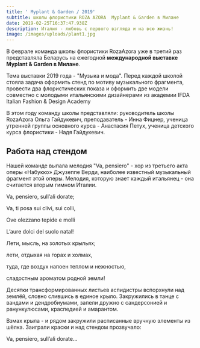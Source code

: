 ```yaml
---
title: ' Myplant & Garden / 2019'
subtitle: школы флористики ROZA AZORA  Myplant & Garden в Милане
date: 2019-02-25T16:37:47.938Z
description: Италия - любовь с первого взгляда и на всю жизнь!
image: /images/uploads/plant1.jpg
---
```

В феврале команда школы флористики RozaAzora уже в третий раз представляла Беларусь на ежегодной **международной выставке Myplant & Garden в Милане**.

Тема выставки 2019 года - "Музыка и мода". Перед каждой школой стояла задача оформить стенд по мотиву музыкального фрагмента, провести два флористических показа и оформить две модели совместно с молодыми итальянскими дизайнерами из академии IFDA Italian Fashion & Design Academy

В этом году команду школы представляли: руководитель школы RozaAzora Ольга Гайдукевич, преподаватель - Инна Фицнер, ученица утренней группы основного курса - Анастасия Петух, ученица детского курса флористики - Надя Гайдукевич.

## Работа над стендом

Нашей команде выпала мелодия "Va, pensiero" - хор из третьего акта оперы «Набукко» Джузеппе Верди, наиболее известный музыкальный фрагмент этой оперы. Мелодия, которую знает каждый итальянец - она считается вторым гимном Италии. 

Va, pensiero, sull’ali dorate;

Va, ti posa sui clivi, sui colli,

Ove olezzano tepide e molli

L’aure dolci del suolo natal!



Лети, мысль, на золотых крыльях;

лети, отдыхая на горах и холмах,

туда, где воздух напоен теплом и нежностью,

сладостным ароматом родной земли!

Десятки трансформированных листьев аспидистры вспорхнули над землёй, словно слившись в единое крыло. Закружились в танце с вандами и дендробиумами, запели дружно с сандерсонией и ранункулюсами, краспедией и амарантом.

Взмах крыла - и рядом закружили расписанные вручную элементы из шёлка. Заиграли краски и над стендом прозвучало:

Va, pensiero, sull’ali dorate...
